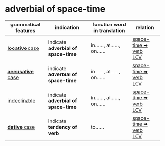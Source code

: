 # adverbial of space-time

|grammatical features|indication|function word in translation|relation|
|-|-|-|-|
|[**locative** case](https://assets-hk.wikipali.org/pali-handbook/zh-Hans/declension/loc.html)|indicate **adverbial of space-time**|in……, at……, on……|[space-time ➡ verb<br>LOV](https://assets-hk.wikipali.org/pali-handbook/zh-Hans/basic-relation/loc/loc-lov.html)|
|[**accusative** case](https://assets-hk.wikipali.org/pali-handbook/zh-Hans/declension/acc.html#%E8%BF%9B%E9%98%B6%E7%94%A8%E6%B3%95)|indicate **adverbial of space-time**|in……, at……, on……|[space-time ➡ verb<br>LOV](https://assets-hk.wikipali.org/pali-handbook/zh-Hans/basic-relation/loc/loc-lov.html)|
|[indeclinable]()|indicate **adverbial of space-time**|in……, at……, on……|[space-time ➡ verb<br>LOV](https://assets-hk.wikipali.org/pali-handbook/zh-Hans/basic-relation/loc/loc-lov.html)|
|[**dative** case](https://assets-hk.wikipali.org/pali-handbook/zh-Hans/declension/acc.html#%E8%BF%9B%E9%98%B6%E7%94%A8%E6%B3%95)|indicate **tendency of verb**|to……|[space-time ➡ verb<br>LOV](https://assets-hk.wikipali.org/pali-handbook/zh-Hans/basic-relation/dat/dat-lov.html)|
